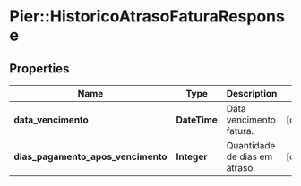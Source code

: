 # Pier::HistoricoAtrasoFaturaResponse

## Properties
Name | Type | Description | Notes
------------ | ------------- | ------------- | -------------
**data_vencimento** | **DateTime** | Data vencimento fatura. | [optional] 
**dias_pagamento_apos_vencimento** | **Integer** | Quantidade de dias em atraso. | [optional] 



